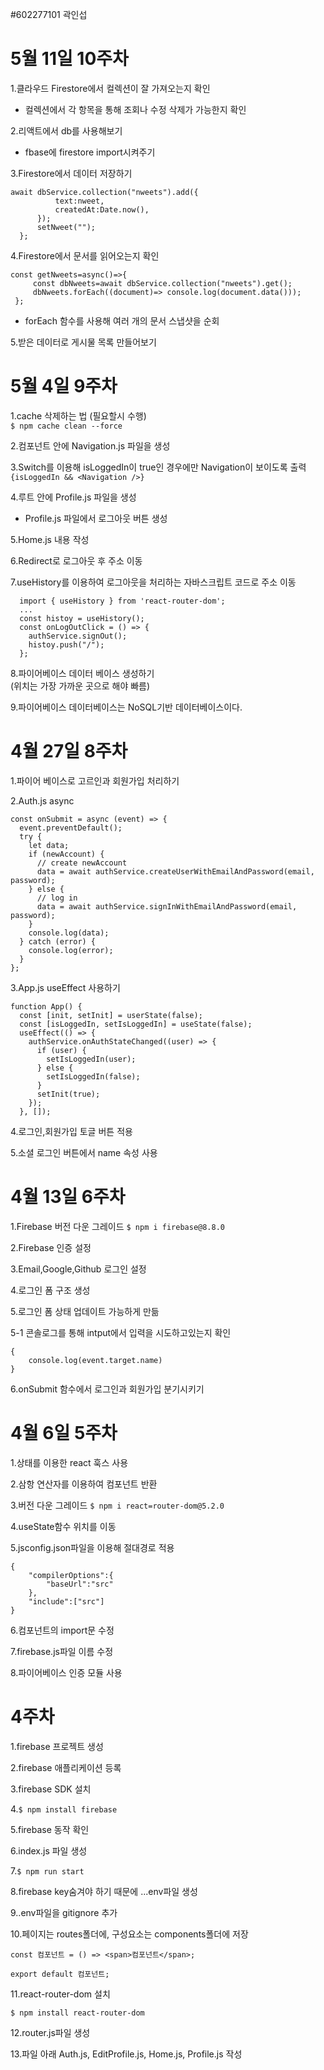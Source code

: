 #602277101 곽인섭

5월 11일 10주차
=============
1.클라우드 Firestore에서 컬렉션이 잘 가져오는지 확인
  - 컬렉션에서 각 항목을 통해 조회나 수정 삭제가 가능한지 확인

2.리액트에서 db를 사용해보기
* fbase에 firestore import시켜주기

3.Firestore에서 데이터 저장하기
  ```
  await dbService.collection("nweets").add({
            text:nweet,
            createdAt:Date.now(),
        });
        setNweet("");
    };

  ```

4.Firestore에서 문서를 읽어오는지 확인<br>
  
   ``` 
  const getNweets=async()=>{
        const dbNweets=await dbService.collection("nweets").get();
        dbNweets.forEach((document)=> console.log(document.data()));
    };
  ```
  * forEach 함수를 사용해 여러 개의 문서 스냅샷을 순회

5.받은 데이터로 게시물 목록 만들어보기

5월 4일 9주차
=============
1.cache 삭제하는 법 (필요할시 수행)<br>
`$ npm cache clean --force`

2.컴포넌트 안에 Navigation.js 파일을 생성

3.Switch를 이용해 isLoggedIn이 true인 경우에만 Navigation이 보이도록 출력<BR>
`{isLoggedIn && <Navigation />}`
  
4.루트 안에 Profile.js 파일을 생성
  - Profile.js 파일에서 로그아웃 버튼 생성

5.Home.js 내용 작성

6.Redirect로 로그아웃 후 주소 이동

7.useHistory를 이용하여 로그아웃을 처리하는 자바스크립트 코드로 주소 이동
```
  import { useHistory } from 'react-router-dom';
  ...
  const histoy = useHistory();
  const onLogOutClick = () => {
    authService.signOut();
    histoy.push("/");
  };

```
8.파이어베이스 데이터 베이스 생성하기<br>(위치는 가장 가까운 곳으로 해야 빠름)

9.파이어베이스 데이터베이스는 NoSQL기반 데이터베이스이다.

4월 27일 8주차
=============
1.파이어 베이스로 고르인과 회원가입 처리하기

2.Auth.js async
```
const onSubmit = async (event) => {
  event.preventDefault();
  try {
    let data;
    if (newAccount) {
      // create newAccount
      data = await authService.createUserWithEmailAndPassword(email, password);
    } else {
      // log in
      data = await authService.signInWithEmailAndPassword(email, password);
    }
    console.log(data);
  } catch (error) {
    console.log(error);
  }
};
```
3.App.js useEffect 사용하기
```
function App() {
  const [init, setInit] = userState(false);
  const [isLoggedIn, setIsLoggedIn] = useState(false);
  useEffect(() => {
    authService.onAuthStateChanged((user) => {
      if (user) {
        setIsLoggedIn(user);
      } else {
        setIsLoggedIn(false);
      }
      setInit(true);
    });
  }, []);
  ```
  4.로그인,회원가입 토글 버튼 적용

  5.소셜 로그인 버튼에서 name 속성 사용

4월 13일 6주차 
=============
1.Firebase 버전 다운 그레이드
`$ npm i firebase@8.8.0`

2.Firebase 인증 설정

3.Email,Google,Github 로그인 설정

4.로그인 폼 구조 생성

5.로그인 폼 상태 업데이트 가능하게 만듦

5-1 콘솔로그를 통해 intput에서 입력을 시도하고있는지 확인 
```
{
    console.log(event.target.name)
}
```
6.onSubmit 함수에서 로그인과 회원가입 분기시키기

4월 6일 5주차 
=============
1.상태를 이용한 react 훅스 사용

2.삼항 연산자를 이용하여 컴포넌트 반환

3.버전 다운 그레이드
`$ npm i react=router-dom@5.2.0`

4.useState함수 위치를 이동

5.jsconfig.json파일을 이용해 절대경로 적용
```
{
    "compilerOptions":{
        "baseUrl":"src"
    },
    "include":["src"]
}
```
6.컴포넌트의 import문 수정

7.firebase.js파일 이름 수정

8.파이어베이스 인증 모듈 사용


4주차 
=============
1.firebase 프로젝트 생성

2.firebase 애플리케이션 등록

3.firebase SDK 설치

4.`$ npm install firebase`

5.firebase 동작 확인

6.index.js 파일 생성

7.`$ npm run start`

8.firebase key숨겨야 하기 때문에
...env파일 생성

9..env파일을 gitignore 추가

10.페이지는 routes폴더에, 구성요소는 components폴더에 저장

```
const 컴포넌트 = () => <span>컴포넌트</span>;

export default 컴포넌트;
```


11.react-router-dom 설치

`$ npm install react-router-dom`

12.router.js파일 생성

13.파일 아래 Auth.js, EditProfile.js, Home.js, Profile.js 작성
